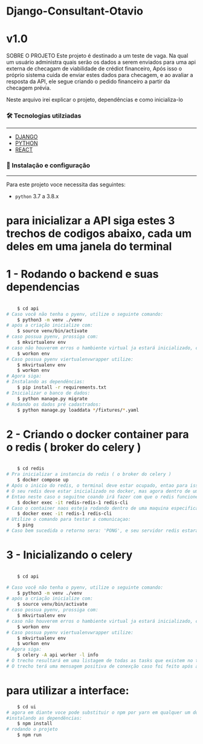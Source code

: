 # Django-Consultant-Otavio
# v1.0

SOBRE O PROJETO
Este projeto é destinado a um teste de vaga. Na qual um usuário administra quais serão os dados a serem enviados para uma api externa de checagam de viabilidade de crédiot financeiro, 
Após isso o próprio sistema cuida de enviar estes dados para checagem, e ao avaliar a resposta da API, ele segue criando o pedido financeiro a partir da checagem prévia.

Neste arquivo irei explicar o projeto, dependências e como inicializa-lo

### 🛠 Tecnologias utilziadas
------------

- [DJANGO](https://www.djangoproject.com/)
- [PYTHON](https://www.python.org/)
- [REACT](https://react.dev/)

### 🎲 Instalação e configuração
------------

Para este projeto voce necessita das seguintes:
* `python` 3.7 a 3.8.x


# para inicializar a API siga estes 3 trechos de codigos abaixo, cada um deles em uma janela do terminal

# 1 - Rodando o backend e suas dependencias
```bash

    $ cd api
# Caso você não tenha o pyenv, utilize o seguinte comando:
    $ python3 -m venv ./venv
# após a criação inicialize com:
    $ source venv/bin/activate
# caso possua pyenv, prossiga com:
    $ mkvirtualenv env
# caso não houverem erros o hambiente virtual ja estará inicializado, caso não:
    $ workon env
# Caso possua pyenv viertualenvwrapper utilize:
    $ mkvirtualenv env
    $ workon env
# Agora siga: 
# Instalando as dependências:
    $ pip install -r requirements.txt
# Inicializar o banco de dados:
    $ python manage.py migrate
# Rodando os dados pré cadastrados:
    $ python manage.py loaddata */fixtures/*.yaml
```

# 2 - Criando o docker container para o redis ( broker do celery )
```bash

    $ cd redis
# Pra inicializar a instancia do redis ( o broker do celery )
    $ docker compose up
# Após o inicio do redis, o terminal deve estar ocupado, entao para isso abra uma nova janela no terminal e:
# O seu redis deve estar inicializado no docker, mas agora dentro de uma maquina chamada redis,
# Entao neste caso o seguitne coando irá fazer com que o redis funcione corretamente
    $ docker exec -it redis-redis-1 redis-cli
# Caso o container naos esteja rodando dentro de uma maquina especifica, rode o seguinte
    $ docker exec -it redis-1 redis-cli
# Utilize o comando para testar a comunicaçao:
    $ ping
# Caso bem sucedida o retorno sera: 'PONG', e seu servidor redis estará rodando.
```

# 3 - Inicializando o celery
```bash

    $ cd api

# Caso você não tenha o pyenv, utilize o seguinte comando:
    $ python3 -m venv ./venv
# após a criação inicialize com:
    $ source venv/bin/activate
# caso possua pyenv, prossiga com:
    $ mkvirtualenv env
# caso não houverem erros o hambiente virtual ja estará inicializado, caso não:
    $ workon env
# Caso possua pyenv viertualenvwrapper utilize:
    $ mkvirtualenv env
    $ workon env
# Agora siga: 
    $ celery -A api worker -l info
# O trecho resultará em uma listagem de todas as tasks que existem no tasks.py ( uma no caso deste projeto )
# O trecho terá uma mensagem positiva de conexção caso foi feito após a correta inicialização do redis no passo 2 
```

# para utilizar a interface:

```bash
    $ cd ui
# agora em diante voce pode substituir o npm por yarn em qualquer um dos comandos abaixo:
#instalando as dependências:
    $ npm install
# rodando o projeto
    $ npm run

```

